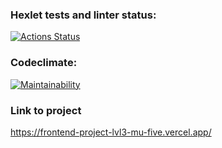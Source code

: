### Hexlet tests and linter status:
[![Actions Status](https://github.com/usernamenumb1/frontend-project-lvl3/workflows/hexlet-check/badge.svg)](https://github.com/usernamenumb1/frontend-project-lvl3/actions)
### Codeclimate:
[![Maintainability](https://api.codeclimate.com/v1/badges/e7f7e8c51411bfd7516d/maintainability)](https://codeclimate.com/github/usernamenumb1/frontend-project-lvl3/maintainability)

### Link to project
https://frontend-project-lvl3-mu-five.vercel.app/